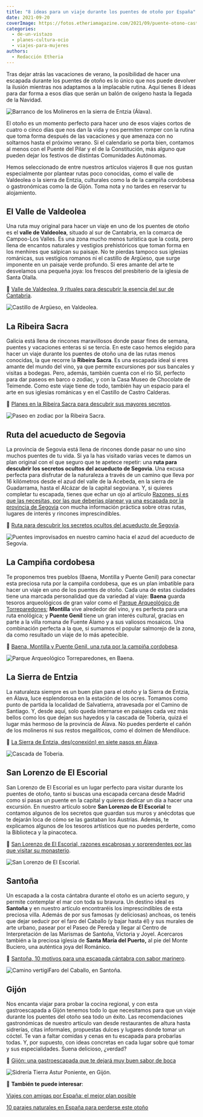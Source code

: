```yaml
---
title: "8 ideas para un viaje durante los puentes de otoño por España"
date: 2021-09-20
coverImage: https://fotos.etheriamagazine.com/2021/09/puente-otono-castillo-valdeolea.jpg
categories: 
  - de-un-vistazo
  - planes-cultura-ocio
  - viajes-para-mujeres
authors: 
  - Redacción Etheria
---
```


Tras dejar atrás las vacaciones de verano, la posibilidad de hacer una escapada durante 
los puentes de otoño es lo único que nos puede devolver la ilusión mientras nos 
adaptamos a la implacable rutina. Aquí tienes 8 ideas para dar forma a esos días que 
serán un balón de oxígeno hasta la llegada de la Navidad. 

![Barranco de los Molineros en la sierra de Entzia (Álava).](https://fotos.etheriamagazine.com/2021/09/barranco-molineros-sierra-entzia.jpg "Barranco de los Molineros en la sierra de Entzia (Álava).")

El otoño es un momento perfecto para hacer uno de esos viajes cortos de cuatro o cinco 
días que nos dan la vida y nos permiten romper con la rutina que toma forma después de 
las vacaciones y que amenaza con no soltarnos hasta el próximo verano. Si el calendario 
se porta bien, contamos al menos con el Puente del Pilar y el de la Constitución, más 
alguno que pueden dejar los festivos de distintas Comunidades Autónomas. 

Hemos seleccionado de entre nuestros artículos viajeros 8 que nos gustan especialmente 
por plantear rutas poco conocidas, como el valle de Valdeolea o la sierra de Entzia, 
culturales como la de la campiña cordobesa o gastronómicas como la de Gijón. Toma nota y 
no tardes en reservar tu alojamiento. 

## El Valle de Valdeolea

Una ruta muy original para hacer un viaje en uno de los puentes de otoño es el **valle 
de Valdeolea**, situado al sur de Cantabria, en la comarca de Campoo-Los Valles. Es una 
zona mucho menos turística que la costa, pero llena de encantos naturales y vestigios 
prehistóricos que toman forma en los menhires que salpican su paisaje. No te pierdas 
tampoco sus iglesias románicas, sus vestigios romanos ni el castillo de Argüeso, que 
surge imponente en un paisaje verde profundo. Si eres amante del arte te desvelamos una 
pequeña joya: los frescos del presbiterio de la iglesia de Santa Olalla. 

📌 [Valle de Valdeolea, 9 rituales para descubrir la esencia del sur de 
Cantabria](https://etheriamagazine.com/2021/06/04/que-ver-en-valle-de-valdeolea-cantabria/). 

![Castillo de Argüeso, en Valdeolea.](https://fotos.etheriamagazine.com/2021/09/puente-otono-castillo-valdeolea.jpg "Castillo de Argüeso, en Valdeolea.")

## La Ribeira Sacra

Galicia está llena de rincones maravillosos donde pasar fines de semana, puentes y 
vacaciones enteras si se tercia. En este caso hemos elegido para hacer un viaje durante 
los puentes de otoño una de las rutas menos conocidas, la que recorre la **Ribeira 
Sacra**. Es una escapada ideal si eres amante del mundo del vino, ya que permite 
excursiones por sus bancales y visitas a bodegas. Pero, además, también cuenta con el 
río Sil, perfecto para dar paseos en barco o zodiac, y con la Casa Museo de Chocolate de 
Teimende. Como este viaje tiene de todo, también hay un espacio para el arte en sus 
iglesias románicas y en el Castillo de Castro Calderas. 

📌 [Planes en la Ribeira Sacra para descubrir sus mayores 
secretos](https://etheriamagazine.com/2021/06/17/planes-en-la-ribeira-sacra-con-amigas/). 

![Paseo en zodiac por la Ribeira Sacra.](https://fotos.etheriamagazine.com/2021/09/puente-otono-ribeira-sacra-zodiac.jpg "Paseo en zodiac por la Ribeira Sacra. © Cynthia M.")

## Ruta del acueducto de Segovia

La provincia de Segovia está llena de rincones donde pasar no uno sino muchos puentes de 
tu vida. Si ya la has visitado varias veces te damos un plan original con el que seguro 
que te apetece repetir: una **ruta para descubrir los secretos ocultos del acueducto de 
Segovia**. Una excusa perfecta para disfrutar de la naturaleza a través de un camino que 
lleva por 16 kilómetros desde el azud del valle de la Acebeda, en la sierra de 
Guadarrama, hasta el Alcázar de la capital segoviana. Y, si quieres completar tu 
escapada, tienes que echar un ojo al artículo [Razones, si es que las necesitas, por las 
que deberías planear ya una escapada por la provincia de 
Segovia](https://etheriamagazine.com/2021/03/09/15-lugares-imprescindibles-que-ver-en-segovia-y-provincia/) 
con mucha información práctica sobre otras rutas, lugares de interés y rincones 
imprescindibles. 

📌 [Ruta para descubrir los secretos ocultos del acueducto de 
Segovia](https://etheriamagazine.com/2021/06/25/ruta-senderista-acueducto-segovia/). 

![Puentes improvisados en nuestro camino hacia el azud del acueducto de Segovia.](https://fotos.etheriamagazine.com/2021/09/puente-otono-Segovia-azud-acueducto.jpg "Puentes improvisados en nuestro camino hacia el azud del acueducto de Segovia. © Yolanda Cardo")

## La Campiña cordobesa

Te proponemos tres pueblos (Baena, Montilla y Puente Genil) para conectar esta preciosa 
ruta por la campiña cordobesa, que es un plan imbatible para hacer un viaje en uno de 
los puentes de otoño. Cada una de estas ciudades tiene una marcada personalidad que da 
variedad al viaje: **Baena** guarda tesoros arqueológicos de gran valor como el [Parque 
Arqueológico de 
Torreparedones](https://www.andalucia.org/es/baena-turismo-cultural-parque-arqueologico-de-torreparedones); 
**Montilla** vive alrededor del vino, y es perfecta para una ruta enológica; y **Puente 
Genil** tiene un gran interés cultural, gracias en parte a la villa romana de Fuente 
Álamo y a sus valiosos mosaicos. Una combinación perfecta a la que, si sumamos el 
popular salmorejo de la zona, da como resultado un viaje de lo más apetecible. 

📌 [Baena, Montilla y Puente Genil, una ruta por la campiña 
cordobesa](https://etheriamagazine.com/2021/05/25/ruta-campina-cordobesa-baena-montilla-puente-genil/). 

![Parque Arqueológico Torreparedones, en Baena.](https://fotos.etheriamagazine.com/2021/09/Puente-otono-cordoba-Torreparedones-vistas.jpg "Parque Arqueológico Torreparedones, en Baena. © Pedro Grifol")

## La Sierra de Entzia

La naturaleza siempre es un buen plan para el otoño y la Sierra de Entzia, en Álava, 
luce esplendorosa en la estación de los ocres. Tomamos como punto de partida la 
localidad de Salvatierra, atravesada por el Camino de Santiago. Y, desde aquí, solo 
queda internarse en paisajes cada vez más bellos como los que dejan sus hayedos y la 
cascada de Toberia, quizá el lugar más hermoso de la provincia de Álava. No puedes 
perderte el cañón de los molineros ni sus restos megalíticos, como el dolmen de 
Mendiluce. 

📌 [La Sierra de Entzia, des(conexión) en siete pasos en 
Álava](https://etheriamagazine.com/2021/05/12/excursiones-sierra-de-entzia-alava/). 

![Cascada de Toberia.](https://fotos.etheriamagazine.com/2021/09/puente-otono-cascada-toberia-mas-bonita-alava.jpg "Cascada de Toberia, en un impactante entorno natural de la sierra de Etnzia.")

## San Lorenzo de El Escorial

San Lorenzo de El Escorial es un lugar perfecto para visitar durante los puentes de 
otoño, tanto si buscas una escapada cercana desde Madrid como si pasas un puente en la 
capital y quieres dedicar un día a hacer una excursión. En nuestro artículo sobre **San 
Lorenzo de El Escorial** te contamos algunos de los secretos que guardan sus muros y 
anécdotas que te dejarán loca de cómo se las gastaban los Austrias. Además, te 
explicamos algunos de los tesoros artísticos que no puedes perderte, como la Biblioteca 
y la pinacoteca. 

📌 [San Lorenzo de El Escorial, razones escabrosas y sorprendentes por las que visitar 
su 
monasterio](https://etheriamagazine.com/2021/04/06/por-que-visitar-monasterio-el-escorial/). 

![San Lorenzo de El Escorial.](https://fotos.etheriamagazine.com/2021/09/puentes-otono-el-escorial.jpg "Neblina durante el amanecer de San Lorenzo de El Escorial. © Javier Santamarta")

## Santoña

Un escapada a la costa cántabra durante el otoño es un acierto seguro, y permite 
contemplar el mar con toda su bravura. Un destino ideal es **Santoña** y en nuestro 
artículo encontraréis los imprescindibles de esta preciosa villa. Además de por sus 
famosas (y deliciosas) anchoas, os tenéis que dejar seducir por el faro del Caballo (y 
bajar hasta él) y sus murales de arte urbano, pasear por el Paseo de Pereda y llegar al 
Centro de Interpretación de las Marismas de Santoña, Victoria y Joyel. Acercaros también 
a la preciosa iglesia de **Santa María del Puerto,** al pie del Monte Buciero, una 
auténtica joya del Románico. 

📌 [Santoña, 10 motivos para una escapada cántabra con sabor 
marinero](https://etheriamagazine.com/2021/01/20/santona-10-planes-con-sabor-marinero-en-cantabria/). 

![Camino vertigiFaro del Caballo, en Santoña.](https://fotos.etheriamagazine.com/2021/09/puentes-otono-faro-santona-cantabria.jpg "Camino vertiginoso para llegar al faro del Caballo, en Santoña.")

## Gijón

Nos encanta viajar para probar la cocina regional, y con esta gastroescapada a Gijón 
tenemos todo lo que necesitamos para que un viaje durante los puentes del otoño sea todo 
un éxito. Las recomendaciones gastronómicas de nuestro artículo van desde restaurantes 
de altura hasta sidrerías, citas informales, propuestas dulces y lugares donde tomar un 
cóctel. Te van a faltar comidas y cenas en tu escapada para probarlas todas. Y, por 
supuesto, con ideas concretas en cada lugar sobre qué tomar y sus especialidades. Suena 
delicioso, ¿verdad? 

📌 [Gijón: una gastroescapada que te dejará muy buen sabor de 
boca](https://etheriamagazine.com/2021/01/25/gijon-y-sus-mejores-sidrerias-restaurantes-pastelerias/) 

![Sidrería Tierra Astur Poniente, en Gijón.](https://fotos.etheriamagazine.com/2021/09/puente-otono-gijon-Tierra-Astur-Poniente.jpg "Sidrería Tierra Astur Poniente, en Gijón.")

📌 **También te puede interesar**: 

[Viajes con amigas por España: el mejor plan 
posible](https://etheriamagazine.com/2021/09/01/viajes-con-amigas-por-espana-costa-e-interior/) 

[10 parajes naturales en España para perderse este 
otoño](https://etheriamagazine.com/2020/09/22/10-parajes-naturales-en-espana-para-viajar-otono/)
